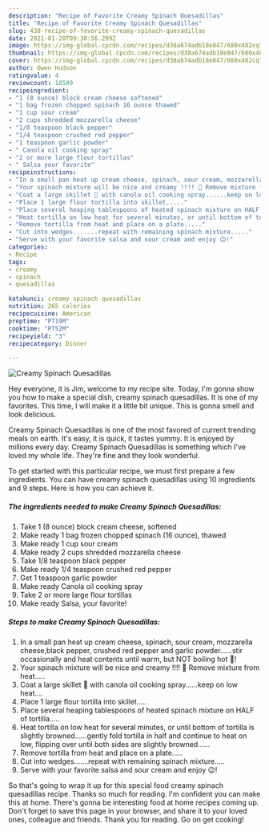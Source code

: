 ```yaml
---
description: "Recipe of Favorite Creamy Spinach Quesadillas"
title: "Recipe of Favorite Creamy Spinach Quesadillas"
slug: 438-recipe-of-favorite-creamy-spinach-quesadillas
date: 2021-01-20T09:38:56.299Z
image: https://img-global.cpcdn.com/recipes/d38a674adb18e847/680x482cq70/creamy-spinach-quesadillas-recipe-main-photo.jpg
thumbnail: https://img-global.cpcdn.com/recipes/d38a674adb18e847/680x482cq70/creamy-spinach-quesadillas-recipe-main-photo.jpg
cover: https://img-global.cpcdn.com/recipes/d38a674adb18e847/680x482cq70/creamy-spinach-quesadillas-recipe-main-photo.jpg
author: Owen Hudson
ratingvalue: 4
reviewcount: 18509
recipeingredient:
- "1 (8 ounce) block cream cheese softened"
- "1 bag frozen chopped spinach 16 ounce thawed"
- "1 cup sour cream"
- "2 cups shredded mozzarella cheese"
- "1/8 teaspoon black pepper"
- "1/4 teaspoon crushed red pepper"
- "1 teaspoon garlic powder"
- " Canola oil cooking spray"
- "2 or more large flour tortillas"
- " Salsa your favorite"
recipeinstructions:
- "In a small pan heat up cream cheese, spinach, sour cream, mozzarella cheese,black pepper, crushed red pepper and garlic powder......stir occasionally and heat contents until warm, but NOT boiling hot 🥵!"
- "Your spinach mixture will be nice and creamy !!!! 🤩 Remove mixture from heat....."
- "Coat a large skillet 🍳 with canola oil cooking spray......keep on low heat...."
- "Place 1 large flour tortilla into skillet....."
- "Place several heaping tablespoons of heated spinach mixture on HALF of tortilla....."
- "Heat tortilla on low heat for several minutes, or until bottom of tortilla is slightly browned......gently fold tortilla in half and continue to heat on low, flipping over until both sides are slightly browned......"
- "Remove tortilla from heat and place on a plate....."
- "Cut into wedges.......repeat with remaining spinach mixture....."
- "Serve with your favorite salsa and sour cream and enjoy 😉!"
categories:
- Recipe
tags:
- creamy
- spinach
- quesadillas

katakunci: creamy spinach quesadillas 
nutrition: 265 calories
recipecuisine: American
preptime: "PT19M"
cooktime: "PT52M"
recipeyield: "3"
recipecategory: Dinner

---
```



![Creamy Spinach Quesadillas](https://img-global.cpcdn.com/recipes/d38a674adb18e847/680x482cq70/creamy-spinach-quesadillas-recipe-main-photo.jpg)

Hey everyone, it is Jim, welcome to my recipe site. Today, I'm gonna show you how to make a special dish, creamy spinach quesadillas. It is one of my favorites. This time, I will make it a little bit unique. This is gonna smell and look delicious.

Creamy Spinach Quesadillas is one of the most favored of current trending meals on earth. It's easy, it is quick, it tastes yummy. It is enjoyed by millions every day. Creamy Spinach Quesadillas is something which I've loved my whole life. They're fine and they look wonderful.




To get started with this particular recipe, we must first prepare a few ingredients. You can have creamy spinach quesadillas using 10 ingredients and 9 steps. Here is how you can achieve it.

<!--inarticleads1-->

##### The ingredients needed to make Creamy Spinach Quesadillas:

1. Take 1 (8 ounce) block cream cheese, softened
1. Make ready 1 bag frozen chopped spinach (16 ounce), thawed
1. Make ready 1 cup sour cream
1. Make ready 2 cups shredded mozzarella cheese
1. Take 1/8 teaspoon black pepper
1. Make ready 1/4 teaspoon crushed red pepper
1. Get 1 teaspoon garlic powder
1. Make ready  Canola oil cooking spray
1. Take 2 or more large flour tortillas
1. Make ready  Salsa, your favorite!




<!--inarticleads2-->

##### Steps to make Creamy Spinach Quesadillas:

1. In a small pan heat up cream cheese, spinach, sour cream, mozzarella cheese,black pepper, crushed red pepper and garlic powder......stir occasionally and heat contents until warm, but NOT boiling hot 🥵!
1. Your spinach mixture will be nice and creamy !!!! 🤩 Remove mixture from heat.....
1. Coat a large skillet 🍳 with canola oil cooking spray......keep on low heat....
1. Place 1 large flour tortilla into skillet.....
1. Place several heaping tablespoons of heated spinach mixture on HALF of tortilla.....
1. Heat tortilla on low heat for several minutes, or until bottom of tortilla is slightly browned......gently fold tortilla in half and continue to heat on low, flipping over until both sides are slightly browned......
1. Remove tortilla from heat and place on a plate.....
1. Cut into wedges.......repeat with remaining spinach mixture.....
1. Serve with your favorite salsa and sour cream and enjoy 😉!




So that's going to wrap it up for this special food creamy spinach quesadillas recipe. Thanks so much for reading. I'm confident you can make this at home. There's gonna be interesting food at home recipes coming up. Don't forget to save this page in your browser, and share it to your loved ones, colleague and friends. Thank you for reading. Go on get cooking!
